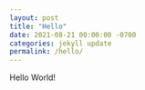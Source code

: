 ```yaml
---
layout: post
title: "Hello"
date: 2021-08-21 00:00:00 -0700
categories: jekyll update
permalink: /hello/
---
```


Hello World!
